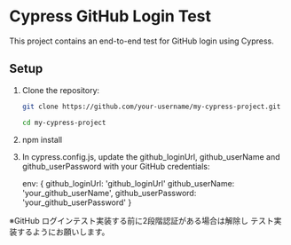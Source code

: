 # Cypress GitHub Login Test

This project contains an end-to-end test for GitHub login using Cypress.

## Setup

1. Clone the repository:

   ```sh
   git clone https://github.com/your-username/my-cypress-project.git

   cd my-cypress-project

   ```

2. npm install

3. In cypress.config.js, update the github_loginUrl, github_userName and github_userPassword with your GitHub credentials:

   env: {
   github_loginUrl: 'github_loginUrl'
   github_userName: 'your_github_userName',
   github_userPassword: 'your_github_userPassword'
   }

※GitHub ログインテスト実装する前に2段階認証がある場合は解除し
テスト実装するようにお願いします。

